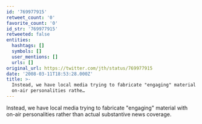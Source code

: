 ```yaml
---
id: '769977915'
retweet_count: '0'
favorite_count: '0'
id_str: '769977915'
retweeted: false
entities:
  hashtags: []
  symbols: []
  user_mentions: []
  urls: []
original_url: https://twitter.com/jth/status/769977915
date: '2008-03-11T18:53:28.000Z'
title: >-
  Instead, we have local media trying to fabricate "engaging" material with
  on-air personalities rathe…
---
```


Instead, we have local media trying to fabricate "engaging" material with on-air personalities rather than actual substantive news coverage.
